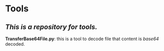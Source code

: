 # Tools

*This is a repository for tools.*  
---
**TransferBase64File.py**: this is a tool to decode file that content is *base64* decoded.  
